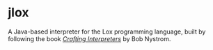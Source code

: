# jlox

A Java-based interpreter for the Lox programming language, built by following the book [*Crafting Interpreters*](https://craftinginterpreters.com/) by Bob Nystrom.